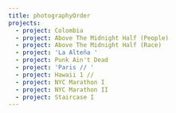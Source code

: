 ```yaml
---
title: photographyOrder
projects:
  - project: Colombia
  - project: Above The Midnight Half (People)
  - project: Above The Midnight Half (Race)
  - project: 'La Alteña '
  - project: Punk Ain't Dead
  - project: 'Paris // '
  - project: Hawaii 1 //
  - project: NYC Marathon I
  - project: NYC Marathon II
  - project: Staircase I
---
```



